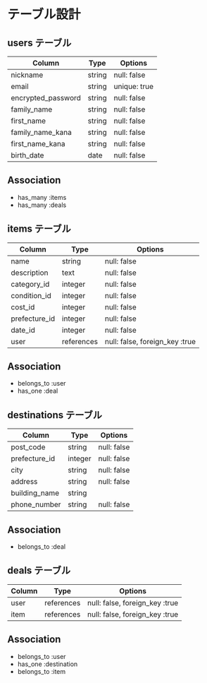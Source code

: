 # テーブル設計

## users テーブル

| Column             | Type    | Options      |
| ------------------ | ------- | ------------ |
| nickname           | string  | null: false  |
| email              | string  | unique: true |
| encrypted_password | string  | null: false  |
| family_name        | string  | null: false  |
| first_name         | string  | null: false  |
| family_name_kana   | string  | null: false  |
| first_name_kana    | string  | null: false  |
| birth_date         | date    | null: false  |

## Association
- has_many :items
- has_many :deals

## items テーブル

| Column         | Type       | Options                       |
| -------------  | ---------- | ----------------------------- |
| name           | string     | null: false                   |
| description    | text       | null: false                   |
| category_id    | integer    | null: false                   |
| condition_id   | integer    | null: false                   |
| cost_id        | integer    | null: false                   |
| prefecture_id  | integer    | null: false                   |
| date_id        | integer    | null: false                   |
| user           | references | null: false, foreign_key :true|

## Association

- belongs_to :user
- has_one    :deal

## destinations テーブル

| Column        | Type        | Options                        |
| ------------- | ----------- | ------------------------------ |
| post_code     | string      | null: false                    |
| prefecture_id | integer     | null: false                    |
| city          | string      | null: false                    |
| address       | string      | null: false                    |
| building_name | string      |                                |
| phone_number  | string      | null: false                    |

## Association

- belongs_to :deal

## deals テーブル

| Column      | Type       | Options                         |
| ----------- | ---------- | ------------------------------- |
| user        | references | null: false, foreign_key :true  |
| item        | references | null: false, foreign_key :true  |

## Association

- belongs_to :user
- has_one    :destination
- belongs_to :item